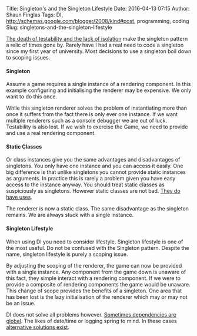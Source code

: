 Title: Singleton's and the Singleton Lifestyle
Date: 2016-04-13 07:15
Author: Shaun Finglas
Tags: DI, http://schemas.google.com/blogger/2008/kind#post, programming, coding
Slug: singletons-and-the-singleton-lifestyle

[The death of testability and the lack of
isolation](http://misko.hevery.com/2008/12/15/static-methods-are-death-to-testability/)
make the singleton pattern a relic of times gone by. Rarely have I had a
real need to code a singleton since my first year of university. Most
decisions to use a singleton boil down to scoping issues.

#### Singleton

Assume a game requires a single instance of a rendering component. In
this example configuring and initialising the renderer may be expensive.
We only want to do this once.

<script src="https://gist.github.com/Finglas/931913cda1df6d3a5eb2.js"></script>
While this singleton renderer solves the problem of instantiating more
than once it suffers from the fact there is only ever one instance. If
we want multiple renderers such as a console debugger we are out of
luck. Testability is also lost. If we wish to exercise the Game, we need
to provide and use a real rendering component.

#### Static Classes

Or class instances give you the same advantages and disadvantages of
singletons. You only have one instance and you can access it easily. One
big difference is that unlike singletons you cannot provide static
instances as arguments. In practice this is rarely a problem given you
have easy access to the instance anyway. You should treat static classes
as suspiciously as singletons. However static classes are not bad. [They
do have uses](http://blog.shaunfinglas.co.uk/2015/07/static-code.html).

<script src="https://gist.github.com/Finglas/1ad58d37ba4d4d55a01b.js"></script>
The renderer is now a static class. The same disadvantage as the
singleton remains. We are always stuck with a single instance.

#### Singleton Lifestyle

When using DI you need to consider lifestyle. Singleton lifestyle is one
of the most useful. Do not be confused with the Singleton pattern.
Despite the name, singleton lifestyle is purely a scoping issue.

<script src="https://gist.github.com/Finglas/457a3b37b2c9cb16e960.js"></script>
By adjusting the scoping of the renderer, the game can now be provided
with a single instance. Any component from the game down is unaware of
this fact, they simple interact with a rendering component. If we were
to provide a composite of rendering components the game would be
unaware. This change of scope provides the benefits of a singleton. One
area that has been lost is the lazy initialisation of the renderer which
may or may not be an issue.

DI does not solve all problems however. [Sometimes dependencies are
global](http://blog.shaunfinglas.co.uk/2016/04/dependency-injection-for-common-global.html).
The likes of date/time or logging spring to mind. In these cases
[alternative solutions
exist](http://blog.shaunfinglas.co.uk/2016/04/dependency-injection-for-common-global.html).

</p>

